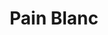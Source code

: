 ---
layout: recette-v2
categories: [recettes]
hidden: true
lang: fr
sitemap: true
title: Pain Blanc
type: boulangerie
utensils:
  - machine-pain
  - saladier
  - pain-lame
  - corne
  - coupe-pate
  - saladier
  - grille
recettes:
  Classique:
    ingredients: 
      - nom: farine T55
        qte: 310
        unite: gr
        variable: true
      - nom: levure sèche
        qte: 3
        unite: gr
      - nom: eau
        qte: 190
        unite: gr
      - nom: sel
        qte: 6
        unite: gr
    etapes:
      - label: Poolish (la veille - soir)
        details:
          - Dans un saladier, verser 150 grammes de farine
          - Ajouter 1 gramme de levure sèche
          - Ajouter 150 grammes d'eau à 30°C
          - Mélanger, couvrir et laisser à température ambiante pour la nuit (12h maximum)
      - label: Pétrissage et Pointage (le lendemain - matin)
        details:
          - label: Activer 2 grammes de levure sèche avec les 40 grammes d'eau
            link: /cuisine/levure
          - Dans le récipient de la machine à pain, verser la poolish
          - Ajouter le mélange eau-levure
          - Ajouter 160 grammes de farine
          - Ajouter le sel
          - Lancer le programme "pétrissage seulement"
      - label: Division, Boulage et Détente
        details:
          - Dégazer
          - Diviser en pâtons de poids égal
          - Bouler
          - Laisser une détente de 5 minutes
      - label: Façonnage
        details:
          - Façonner en petits pains
          - Laisser reposer 1 heure à 25°C
          - Grigner
      - label: Cuisson
        emoji: 🔥
        details:
          - Placer un verre d'eau bouillante dans le four
          - Cuire 15 à 18 minutes à 250°C 
          - Laisser ressuer sur une grille 10 minutes
---